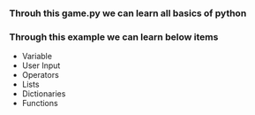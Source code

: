 ### Throuh this game.py we can learn all basics of python

### Through this example we can learn below items
 * Variable
 * User Input
 * Operators
 * Lists
 * Dictionaries
 * Functions